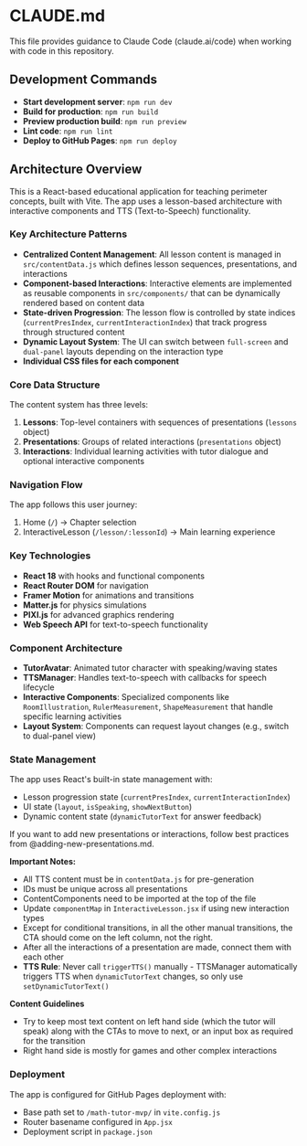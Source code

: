 # CLAUDE.md

This file provides guidance to Claude Code (claude.ai/code) when working with code in this repository.

## Development Commands

- **Start development server**: `npm run dev`
- **Build for production**: `npm run build`
- **Preview production build**: `npm run preview`
- **Lint code**: `npm run lint`
- **Deploy to GitHub Pages**: `npm run deploy`

## Architecture Overview

This is a React-based educational application for teaching perimeter concepts, built with Vite. The app uses a lesson-based architecture with interactive components and TTS (Text-to-Speech) functionality.

### Key Architecture Patterns

- **Centralized Content Management**: All lesson content is managed in `src/contentData.js` which defines lesson sequences, presentations, and interactions
- **Component-based Interactions**: Interactive elements are implemented as reusable components in `src/components/` that can be dynamically rendered based on content data
- **State-driven Progression**: The lesson flow is controlled by state indices (`currentPresIndex`, `currentInteractionIndex`) that track progress through structured content
- **Dynamic Layout System**: The UI can switch between `full-screen` and `dual-panel` layouts depending on the interaction type
- **Individual CSS files for each component**

### Core Data Structure

The content system has three levels:
1. **Lessons**: Top-level containers with sequences of presentations (`lessons` object)
2. **Presentations**: Groups of related interactions (`presentations` object)
3. **Interactions**: Individual learning activities with tutor dialogue and optional interactive components

### Navigation Flow

The app follows this user journey:
1. Home (`/`) → Chapter selection
2. InteractiveLesson (`/lesson/:lessonId`) → Main learning experience

### Key Technologies

- **React 18** with hooks and functional components
- **React Router DOM** for navigation
- **Framer Motion** for animations and transitions
- **Matter.js** for physics simulations
- **PIXI.js** for advanced graphics rendering
- **Web Speech API** for text-to-speech functionality

### Component Architecture

- **TutorAvatar**: Animated tutor character with speaking/waving states
- **TTSManager**: Handles text-to-speech with callbacks for speech lifecycle
- **Interactive Components**: Specialized components like `RoomIllustration`, `RulerMeasurement`, `ShapeMeasurement` that handle specific learning activities
- **Layout System**: Components can request layout changes (e.g., switch to dual-panel view)

### State Management

The app uses React's built-in state management with:
- Lesson progression state (`currentPresIndex`, `currentInteractionIndex`)
- UI state (`layout`, `isSpeaking`, `showNextButton`)
- Dynamic content state (`dynamicTutorText` for answer feedback)

If you want to add new presentations or interactions, follow best practices from @adding-new-presentations.md.

**Important Notes:**
- All TTS content must be in `contentData.js` for pre-generation
- IDs must be unique across all presentations
- ContentComponents need to be imported at the top of the file
- Update `componentMap` in `InteractiveLesson.jsx` if using new interaction types
- Except for conditional transitions, in all the other manual transitions, the CTA should come on the left column, not the right.
- After all the interactions of a presentation are made, connect them with each other
- **TTS Rule**: Never call `triggerTTS()` manually - TTSManager automatically triggers TTS when `dynamicTutorText` changes, so only use `setDynamicTutorText()`

**Content Guidelines**
- Try to keep most text content on left hand side (which the tutor will speak) along with the CTAs to move to next, or an input box as required for the transition
- Right hand side is mostly for games and other complex interactions


### Deployment

The app is configured for GitHub Pages deployment with:
- Base path set to `/math-tutor-mvp/` in `vite.config.js`
- Router basename configured in `App.jsx`
- Deployment script in `package.json`